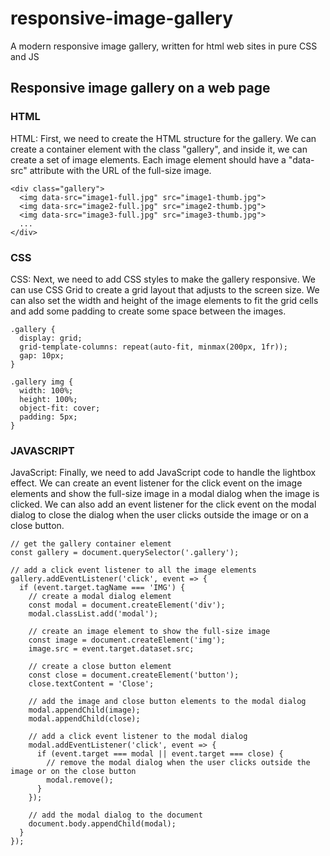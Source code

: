 # responsive-image-gallery
A modern responsive image gallery, written for html web sites in pure CSS and JS

## Responsive image gallery on a web page

### HTML

HTML: First, we need to create the HTML structure for the gallery. We can create a container element with the class "gallery", and inside it, we can create a set of image elements. Each image element should have a "data-src" attribute with the URL of the full-size image.

```
<div class="gallery">
  <img data-src="image1-full.jpg" src="image1-thumb.jpg">
  <img data-src="image2-full.jpg" src="image2-thumb.jpg">
  <img data-src="image3-full.jpg" src="image3-thumb.jpg">
  ...
</div>
```

### CSS

CSS: Next, we need to add CSS styles to make the gallery responsive. We can use CSS Grid to create a grid layout that adjusts to the screen size. We can also set the width and height of the image elements to fit the grid cells and add some padding to create some space between the images.

```
.gallery {
  display: grid;
  grid-template-columns: repeat(auto-fit, minmax(200px, 1fr));
  gap: 10px;
}

.gallery img {
  width: 100%;
  height: 100%;
  object-fit: cover;
  padding: 5px;
}
```

### JAVASCRIPT

JavaScript: Finally, we need to add JavaScript code to handle the lightbox effect. We can create an event listener for the click event on the image elements and show the full-size image in a modal dialog when the image is clicked. We can also add an event listener for the click event on the modal dialog to close the dialog when the user clicks outside the image or on a close button.

```
// get the gallery container element
const gallery = document.querySelector('.gallery');

// add a click event listener to all the image elements
gallery.addEventListener('click', event => {
  if (event.target.tagName === 'IMG') {
    // create a modal dialog element
    const modal = document.createElement('div');
    modal.classList.add('modal');

    // create an image element to show the full-size image
    const image = document.createElement('img');
    image.src = event.target.dataset.src;

    // create a close button element
    const close = document.createElement('button');
    close.textContent = 'Close';

    // add the image and close button elements to the modal dialog
    modal.appendChild(image);
    modal.appendChild(close);

    // add a click event listener to the modal dialog
    modal.addEventListener('click', event => {
      if (event.target === modal || event.target === close) {
        // remove the modal dialog when the user clicks outside the image or on the close button
        modal.remove();
      }
    });

    // add the modal dialog to the document
    document.body.appendChild(modal);
  }
});
```
